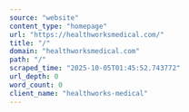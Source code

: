```yaml
---
source: "website"
content_type: "homepage"
url: "https://healthworksmedical.com/"
title: "/"
domain: "healthworksmedical.com"
path: "/"
scraped_time: "2025-10-05T01:45:52.743772"
url_depth: 0
word_count: 0
client_name: "healthworks-medical"
---
```


